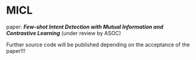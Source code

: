 # MICL
paper: ***Few-shot Intent Detection with Mutual Information and Contrastive Learning*** (under review by ASOC) <br/>

Further source code will be published depending on the acceptance of the paper!!!

